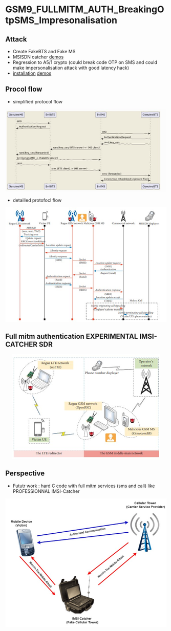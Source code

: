 # GSM9_FULLMITM_AUTH_BreakingOtpSMS_Impresonalisation
## Attack
*  Create FakeBTS and Fake MS
*  MSISDN catcher [demos](https://www.youtube.com/watch?v=RJ84yhJpjJA&t=6s&pp=ygUUcGhvbmUgbnVtYmVyIGNhdGNoZXI%3D)
*  Regression to A5/1 crypto (could break code OTP on SMS and could make impersonalisation attack with good latency hack)
* [installation](https://pl4y.store/en/latest/Hacking_2G_BaseStation.html) [demos](https://www.youtube.com/watch?v=8itrR2z6T9s&pp=ygUlYmFzdGlvbiBiYXJhbm9mZiArIGltcGVyc29ubmFsaXphdGlvbg%3D%3D)
## Procol flow
* simplified protocol flow
<p align="center">
  <img src="https://github.com/SitrakaResearchAndPOC/GSM9_FULLMITM_AUTH_BreakingOtpSMS_Impresonalisation/blob/main/full_mitm_flow_protocol2.jpg">
</p>

* detailled protofocl flow
<p align="center">
  <img src="https://github.com/SitrakaResearchAndPOC/GSM9_FULLMITM_AUTH_BreakingOtpSMS_Impresonalisation/blob/main/full_mitm_flow_protocol1.jpg">
</p>

## Full mitm authentication EXPERIMENTAL IMSI-CATCHER SDR
<p align="center">
  <img src="https://github.com/SitrakaResearchAndPOC/GSM9_FULLMITM_AUTH_BreakingOtpSMS_Impresonalisation/blob/main/full_mitm1.jpg">
</p>


## Perspective
* Fututr work : hard C code with full mitm services (sms and call) like PROFESSIONNAL IMSI-Catcher
<p align="center">
  <img src="https://github.com/SitrakaResearchAndPOC/GSM9_FULLMITM_AUTH_BreakingOtpSMS_Impresonalisation/blob/main/full_mitm.jpg">
</p>
